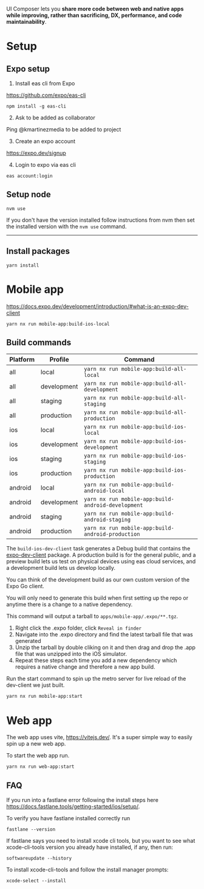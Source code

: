 UI Composer lets you **share more code between web and native apps while improving, rather than sacrificing, DX, performance, and code maintainability**.

# Setup

## Expo setup

1. Install eas cli from Expo

https://github.com/expo/eas-cli

```shell
npm install -g eas-cli
```

2. Ask to be added as collaborator

Ping @kmartinezmedia to be added to project

3. Create an expo account

https://expo.dev/signup

4. Login to expo via eas cli

```shell
eas account:login
```

## Setup node

```shell
nvm use
```

If you don't have the version installed follow instructions from nvm then set the installed version with the `nvm use` command.

---

## Install packages

```shell
yarn install
```

# Mobile app

https://docs.expo.dev/development/introduction/#what-is-an-expo-dev-client

```shell
yarn nx run mobile-app:build-ios-local
```

## Build commands

| Platform | Profile     | Command                                            |
| -------- | ----------- | -------------------------------------------------- |
| all      | local       | `yarn nx run mobile-app:build-all-local`           |
| all      | development | `yarn nx run mobile-app:build-all-development`     |
| all      | staging     | `yarn nx run mobile-app:build-all-staging`         |
| all      | production  | `yarn nx run mobile-app:build-all-production`      |
| ios      | local       | `yarn nx run mobile-app:build-ios-local`           |
| ios      | development | `yarn nx run mobile-app:build-ios-development`     |
| ios      | staging     | `yarn nx run mobile-app:build-ios-staging`         |
| ios      | production  | `yarn nx run mobile-app:build-ios-production`      |
| android  | local       | `yarn nx run mobile-app:build-android-local`       |
| android  | development | `yarn nx run mobile-app:build-android-development` |
| android  | staging     | `yarn nx run mobile-app:build-android-staging`     |
| android  | production  | `yarn nx run mobile-app:build-android-production`  |

The `build-ios-dev-client` task generates a Debug build that contains the [expo-dev-client](https://www.npmjs.com/package/expo-dev-client) package. A production build is for the general public, and a preview build lets us test on physical devices using eas cloud services, and a development build lets us develop locally.

You can think of the development build as our own custom version of the Expo Go client.

You will only need to generate this build when first setting up the repo or anytime there is a change to a native dependency.

This command will output a tarball to `apps/mobile-app/.expo/**.tgz`.

1. Right click the .expo folder, click `Reveal in finder`
2. Navigate into the .expo directory and find the latest tarball file that was generated
3. Unzip the tarball by double cliking on it and then drag and drop the .app file that was unzipped into the iOS simulator.
4. Repeat these steps each time you add a new dependency which requires a native change and therefore a new app build.

Run the start command to spin up the metro server for live reload of the dev-client we just built.

```shell
yarn nx run mobile-app:start
```

# Web app

The web app uses vite, https://vitejs.dev/. It's a super simple way to easily spin up a new web app.

To start the web app run.

```shell
yarn nx run web-app:start
```

## FAQ

If you run into a fastlane error following the install steps here https://docs.fastlane.tools/getting-started/ios/setup/.

To verify you have fastlane installed correctly run

```shell
fastlane --version
```

If fastlane says you need to install xcode cli tools, but you want to see what xcode-cli-tools version you already have installed, if any, then run:

```shell
softwareupdate --history
```

To install xcode-cli-tools and follow the install manager prompts:

```shell
xcode-select --install
```
